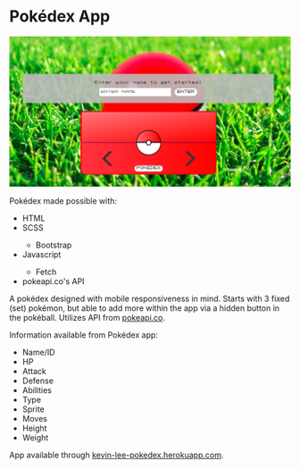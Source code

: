 <h1>Pokédex App</h1>

<img src='./images/pokedex-home.png' alt='Pokedex Homepage' />

<p>
Pokédex made possible with:
    <ul>
        <li>HTML</li>
        <li>SCSS</li>
            <ul>
            <li>Bootstrap</li>
            </ul>
        <li>Javascript</li>
            <ul>
            <li>Fetch</li>
            </ul>
        <li>pokeapi.co's API</li>
    </ul>
</p>

<p>
A pokédex designed with mobile responsiveness in mind. Starts with 3 fixed (set) pokémon, but able to add more within the app via a hidden button in the pokéball. Utilizes API from <a href='https://pokeapi.co'>pokeapi.co</a>.
</p>

<p>
Information available from Pokédex app:
    <ul>
        <li>Name/ID</li>
        <li>HP</li>
        <li>Attack</li>
        <li>Defense</li>
        <li>Abilities</li>
        <li>Type</li>
        <li>Sprite</li>
        <li>Moves</li>
        <li>Height</li>
        <li>Weight</li>
    </ul>
</p>

<p>
App available through <a href='https://kevin-lee-pokedex.herokuapp.com/'>kevin-lee-pokedex.herokuapp.com</a>.
</p>